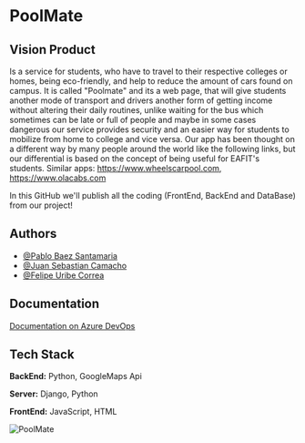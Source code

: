 # PoolMate

## Vision Product
Is a service for students, who have to travel to their respective colleges or homes, being eco-friendly,  and help to reduce the amount of cars found on campus. It is called "Poolmate" and its a web page, that will give students another mode of transport and drivers another form of getting income without altering their daily routines, unlike waiting for the bus which sometimes can be late or full of people and maybe in some cases dangerous our service provides security and an easier way for students to mobilize from home to college and vice versa. Our app has been thought on a different way by many people around the world like the following links, but our differential is based on the concept of being useful for EAFIT's students. Similar apps: https://www.wheelscarpool.com, https://www.olacabs.com



In this GitHub we'll publish all the coding (FrontEnd, BackEnd and DataBase) from our project!


## Authors

- [@Pablo Baez Santamaria](https://github.com/PabloBaezS)
- [@Juan Sebastian Camacho](https://github.com/juansecamacho)
- [@Felipe Uribe Correa](https://github.com/Uribef884)



## Documentation

[Documentation on Azure DevOps](https://dev.azure.com/POOLMATE/Poolmate)


## Tech Stack

**BackEnd:** Python, GoogleMaps Api

**Server:** Django, Python

**FrontEnd:** JavaScript, HTML


![PoolMate](https://i.ibb.co/VS5KS0v/logo-color.png)
